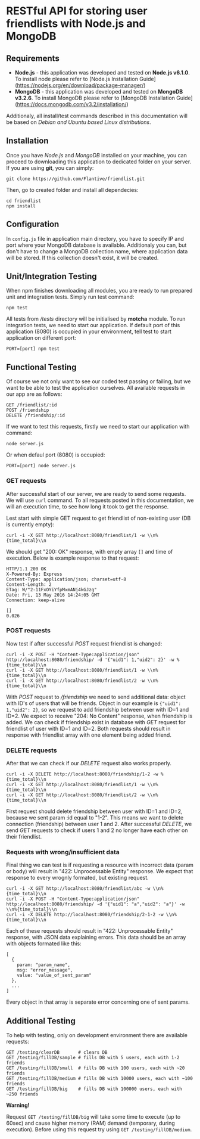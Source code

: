# RESTful API for storing user friendlists with Node.js and MongoDB


## Requirements

- **Node.js** - this application was developed and tested on **Node.js v6.1.0**. To install node please refer to [Node.js Installation Guide] (https://nodejs.org/en/download/package-manager/)
- **MongoDB** - this application was developed and tested on **MongoDB v3.2.6**. To install MongoDB please refer to [MongoDB Installation Guide] (https://docs.mongodb.com/v3.2/installation/)

Additionaly, all install/test commands described in this documentation will be based on *Debian and Ubuntu based Linux distributions*.


## Installation

Once you have *Node.js* and *MongoDB* installed on your machine, you can proceed to 
downloading this application to dedicated folder on your server. If you are using **git**, you can simply:

    git clone https://github.com/Flantive/friendlist.git

Then, go to created folder and install all dependecies:

    cd friendlist
    npm install

## Configuration

In `config.js` file in application main directory, you have to specify IP and port where your MongoDB database is available. Additionaly you can, but don't have to change a MongoDB collection name, where application data will be stored. If this collection doesn't exist, it will be created.

## Unit/Integration Testing

When npm finishes downloading all modules, you are ready to run prepared unit and integration tests. Simply run test command:

    npm test

All tests from */tests* directory will be initialised by **motcha** module. To run integration tests, we need to start our application. If default port of this application (8080) is occupied in your environment, tell test to start application on different port:

    PORT=[port] npm test


## Functional Testing

Of course we not only want to see our coded test passing or failing, but we want to be able to test the application ourselves. All available requests in our app are as follows:

    GET /friendlist/:id
    POST /friendship
    DELETE /friendship/:id

If we want to test this requests, firstly we need to start our application with command:

    node server.js 

Or when defaul port (8080) is occupied:

    PORT=[port] node server.js

### GET requests

After successful start of our server, we are ready to send some requests. We will use `curl` command. To all requests posted in this documentation, we will an execution time, to see how long it took to get the response.

Lest start with simple GET request to get friendlist of non-existing user (DB is currently empty):

    curl -i -X GET http://localhost:8080/friendlist/1 -w \\n%{time_total}\\n

We should get "200: OK" response, with empty array `[]` and time of execution. Below is example response to that request:

    HTTP/1.1 200 OK
    X-Powered-By: Express
    Content-Type: application/json; charset=utf-8
    Content-Length: 2
    ETag: W/"2-11FxOYiYfpMxmANj4kGJzg"
    Date: Fri, 13 May 2016 14:24:05 GMT
    Connection: keep-alive

    []
    0.026

### POST requests

Now test if after successful *POST* request friendlist is changed:

    curl -i -X POST -H "Content-Type:application/json" http://localhost:8080/friendship/ -d '{"uid1": 1,"uid2": 2}' -w %{time_total}\\n
    curl -i -X GET http://localhost:8080/friendlist/1 -w \\n%{time_total}\\n
    curl -i -X GET http://localhost:8080/friendlist/2 -w \\n%{time_total}\\n

With *POST* request to */friendship* we need to send additional data: object with ID's of users that will be friends. Object in our example is `{"uid1": 1,"uid2": 2}`, so we request to add friendship between user with ID=1 and ID=2. We expect to receive "204: No Content" response, when friendship is added.
We can check if friendship exist in database with *GET* request for friendlist of user with ID=1 and ID=2. Both requests should result in response with friendlist array with one element being added friend.

### DELETE requests

After that we can check if our *DELETE* request also works properly. 

    curl -i -X DELETE http://localhost:8080/friendship/1-2 -w %{time_total}\\n
    curl -i -X GET http://localhost:8080/friendlist/1 -w \\n%{time_total}\\n
    curl -i -X GET http://localhost:8080/friendlist/2 -w \\n%{time_total}\\n

First request should delete friendship between user with ID=1 and ID=2, because we sent param :id equal to "1-2". This means we want to delete connection (friendship) between user 1 and 2.
After successful *DELETE*, we send *GET* requests to check if users 1 and 2 no longer have each other on their friendlist.

### Requests with wrong/insufficient data

Final thing we can test is if requesting a resource with incorrect data (param or body) will result in "422: Unprocessable Entity" response. We expect that response to every wrognly formated, but existing request.

    curl -i -X GET http://localhost:8080/friendlist/abc -w \\n%{time_total}\\n
    curl -i -X POST -H "Content-Type:application/json" http://localhost:8080/friendship/ -d '{"uid1": "a","uid2": "a"}' -w \\n%{time_total}\\n
    curl -i -X DELETE http://localhost:8080/friendship/2-1-2 -w \\n%{time_total}\\n

Each of these requests should result in "422: Unprocessable Entity" response, with JSON data explaining errors. This data should be an array with objects formated like this:

    [
      {
        param: "param_name",
        msg: "error_message",
        value: "value_of_sent_param"
      },
      ...
    ]

Every object in that array is separate error concerning one of sent params.

## Additional Testing

To help with testing, only on development environment there are available requests:

    GET /testing/clearDB       # clears DB
    GET /testing/fillDB/sample # fills DB with 5 users, each with 1-2 friends
    GET /testing/fillDB/small  # fills DB with 100 users, each with ~20 friends
    GET /testing/fillDB/medium # fills DB with 10000 users, each with ~100 friends
    GET /testing/fillDB/big    # fills DB with 100000 users, each with ~250 friends

**Warning!**

Request `GET /testing/fillDB/big` will take some time to execute (up to 60sec) and cause higher memory (RAM) demand (temporary, during execution). Before using this request try using `GET /testing/fillDB/medium`.
